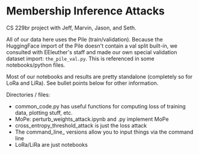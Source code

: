 # Membership Inference Attacks

CS 229br project with Jeff, Marvin, Jason, and Seth.

All of our data here uses the Pile (train/validation). Because the HuggingFace import of the Pile doesn't contain a val split built-in, we consulted with EEleuther's staff and made our own special validation dataset import: `the_pile_val.py`. This is referenced in some notebooks/python files. 

Most of our notebooks and results are pretty standalone (completely so for LoRa and LiRa). See bullet points below for other information. 

Directories / files:
- common_code.py has useful functions for computing loss of training data, plotting stuff, etc.
- MoPe: perturb_weights_attack.ipynb and .py implement MoPe
- cross_entropy_threshold_attack is just the loss attack
- The command_line_ versions allow you to input things via the command line
- LoRa/LiRa are just notebooks
